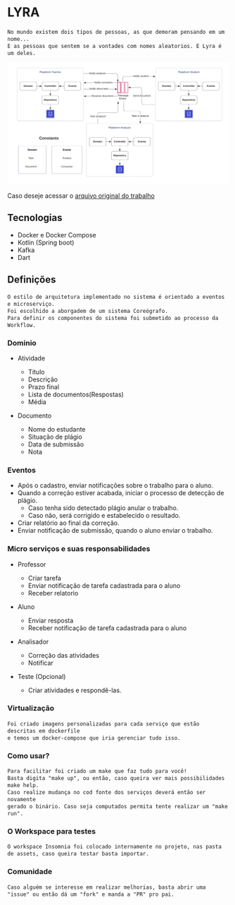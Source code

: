 # LYRA

	No mundo existem dois tipos de pessoas, as que demoram pensando em um nome...
	E as pessoas que sentem se a vontades com nomes aleatorios. E Lyra é um deles.

![Estrutura](./assets/lyra-estrutura.png)

Caso deseje acessar o
[arquivo original do trabalho](./assets/description.pdf)


## Tecnologias 
- Docker e Docker Compose
- Kotlin (Spring boot)
- Kafka
- Dart


## Definições
	O estilo de arquitetura implementado no sistema é orientado a eventos e microserviço. 
	Foi escolhido a aborgadem de um sistema Coreógrafo. 
	Para definir os componentes do sistema foi submetido ao processo da Workflow.

### Dominio
- Atividade
	- Titulo
	- Descrição
	- Prazo final
	- Lista de documentos(Respostas)
	- Média

- Documento
	- Nome do estudante
	- Situação de plágio
	- Data de submissão
	- Nota

### Eventos
- Após o cadastro, enviar notificações sobre o trabalho para o aluno.
- Quando a correção estiver acabada, iniciar o processo de detecção de plágio.
	- Caso tenha sido detectado plágio anular o trabalho.
	- Caso não, será corrigido e estabelecido o resultado.
- Criar relatório ao final da correção.
- Enviar notificação de submissão, quando o aluno enviar o trabalho.

### Micro serviços e suas responsabilidades
- Professor
	- Criar tarefa
	- Enviar notificação de tarefa cadastrada para o aluno
	- Receber relatorio

- Aluno
	- Enviar resposta
	- Receber notificação de tarefa cadastrada para o aluno

- Analisador
	- Correção das atividades
	- Notificar

- Teste (Opcional)
	- Criar atividades e respondê-las.

### Virtualização
	Foi criado imagens personalizadas para cada serviço que estão descritas em dockerfile 
	e temos um docker-compose que iria gerenciar tudo isso.

### Como usar?
	Para facilitar foi criado um make que faz tudo para você!
	Basta digita "make up", ou então, caso queira ver mais possibilidades make help.
	Caso realize mudança no cod fonte dos serviços deverá então ser novamente
	gerado o binário. Caso seja computados permita tente realizar um "make run".

### O Workspace para testes
	O workspace Insomnia foi colocado internamente no projeto, nas pasta de assets, caso queira testar basta importar.
 
 ### Comunidade
	Caso alguém se interesse em realizar melhorias, basta abrir uma "issue" ou então dá um "fork" e manda a "PR" pro pai.